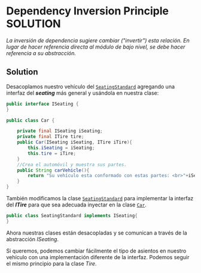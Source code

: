 # Dependency Inversion Principle SOLUTION

_La inversión de dependencia sugiere cambiar ("invertir") esta relación. En lugar de hacer referencia directa al módulo de bajo nivel, se debe hacer referencia a su abstracción._


## Solution
Desacoplamos nuestro vehículo del [`SeatingStandard`](src/main/java/gt/edu/umg/priciple/solid/model/SeatingStandard.java)
agregando una interfaz del **_seating_** más general y usándola en nuestra clase:

```java
public interface ISeating {
}
```

```java
public class Car {

    private final ISeating iSeating;
    private final ITire tire;
    public Car(ISeating iSeating, ITire iTire){
        this.iSeating = iSeating;
        this.tire = iTire;
    }
    //Crea el automóvil y muestra sus partes.
    public String carVehicle(){
        return "Su vehículo esta conformado con estas partes: <br>"+iSeating.getName()+"<br>"+tire.getName();
    }
}

```
También modificamos la clase [`SeatingStandard`](src/main/java/gt/edu/umg/priciple/solid/model/SeatingStandard.java) para implementar la interfaz
del **_ITire_** para que sea adecuada inyectar en la clase [`Car`](src/main/java/gt/edu/umg/priciple/solid/model/Car.java).

```java
public class SeatingStandard implements ISeating{
}
```
Ahora nuestras clases están desacopladas y se comunican a través de la abstracción
_ISeating_.

Si queremos, podemos cambiar fácilmente el tipo de asientos en nuestro vehículo con una implementación diferente de la interfaz. Podemos seguir el mismo principio para la clase _Tire_.